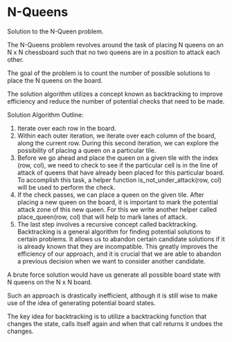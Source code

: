# N-Queens

Solution to the N-Queen problem. 

The N-Queens problem revolves around the task of placing N queens on an N x N chessboard such that no two queens are in a position to attack each other. 

The goal of the problem is to count the number of possible solutions to place the N queens on the board.

The solution algorithm utilizes a concept known as backtracking to improve efficiency and reduce the number of potential checks that need to be made. 

Solution Algorithm Outline:
  1. Iterate over each row in the board.
  2. Within each outer iteration, we iterate over each column of the board, along the current row. During this second iteration, we can explore the possibility of placing a queen on a particular tile.
  3. Before we go ahead and place the queen on a given tile with the index (row, col), we need to check to see if the particular cell is in the line of attack of queens that have already been placed for this particular board. To accomplish this task, a helper function is_not_under_attack(row, col) will be used to perform the check. 
  4. If the check passes, we can place a queen on the given tile. After placing a new queen on the board, it is important to mark the potential attack zone of this new queen. For this we write another helper called place_queen(row, col) that will help to mark lanes of attack. 
  5. The last step involves a recursive concept called backtracking. Backtracking is a general algorithm for finding potential solutions to certain problems. It allows us to abandon certain candidate solutions if it is already known that they are incompatible. This greatly improves the efficiency of our approach, and it is crucial that we are able to abandon a previous decision when we want to consider another candidate. 

A brute force solution would have us generate all possible board state with N queens on the N x N board. 

Such an approach is drastically inefficient, although it is still wise to make use of the idea of generating potential board states. 

The key idea for backtracking is to utilize a backtracking function that changes the state, calls itself again and when that call returns it undoes the changes. 

